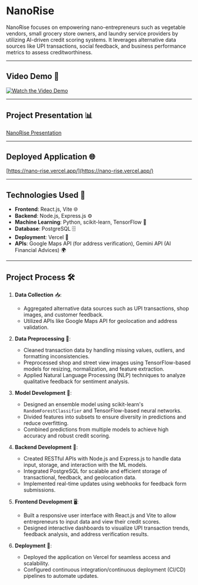 # NanoRise

NanoRise focuses on empowering nano-entrepreneurs such as vegetable vendors, small grocery store owners, and laundry service providers by utilizing AI-driven credit scoring systems. It leverages alternative data sources like UPI transactions, social feedback, and business performance metrics to assess creditworthiness.

---

## Video Demo 🎥

[![Watch the Video Demo](https://via.placeholder.com/150)](your-video-demo-link)

---

## Project Presentation 📊

[NanoRise Presentation](https://www.canva.com/design/DAGXErtOwNo/6VFu6QZjQojSZ-PosC2ZRg/edit?ui=eyJEIjp7IlAiOnsiQiI6ZmFsc2V9fX0)

---

## Deployed Application 🌐

[https://nano-rise.vercel.app/](https://nano-rise.vercel.app/)

---

## Technologies Used 🧰

- **Frontend**: React.js, Vite 🌐
- **Backend**: Node.js, Express.js ⚙️
- **Machine Learning**: Python, scikit-learn, TensorFlow 🤖
- **Database**: PostgreSQL 🗄️
- **Deployment**: Vercel 🚀
- **APIs**: Google Maps API (for address verification), Gemini API (AI Financial Advices) 🌍
---

## Project Process 🛠️

1. **Data Collection** 📥:
   - Aggregated alternative data sources such as UPI transactions, shop images, and customer feedback.
   - Utilized APIs like Google Maps API for geolocation and address validation.

2. **Data Preprocessing** 🧹:
   - Cleaned transaction data by handling missing values, outliers, and formatting inconsistencies.
   - Preprocessed shop and street view images using TensorFlow-based models for resizing, normalization, and feature extraction.
   - Applied Natural Language Processing (NLP) techniques to analyze qualitative feedback for sentiment analysis.

3. **Model Development** 🤖:
   - Designed an ensemble model using scikit-learn's `RandomForestClassifier` and TensorFlow-based neural networks.
   - Divided features into subsets to ensure diversity in predictions and reduce overfitting.
   - Combined predictions from multiple models to achieve high accuracy and robust credit scoring.

4. **Backend Development** 🔧:
   - Created RESTful APIs with Node.js and Express.js to handle data input, storage, and interaction with the ML models.
   - Integrated PostgreSQL for scalable and efficient storage of transactional, feedback, and geolocation data.
   - Implemented real-time updates using webhooks for feedback form submissions.

5. **Frontend Development** 🖥️:
   - Built a responsive user interface with React.js and Vite to allow entrepreneurs to input data and view their credit scores.
   - Designed interactive dashboards to visualize UPI transaction trends, feedback analysis, and address verification results.

6. **Deployment** 🚀:
   - Deployed the application on Vercel for seamless access and scalability.
   - Configured continuous integration/continuous deployment (CI/CD) pipelines to automate updates.
